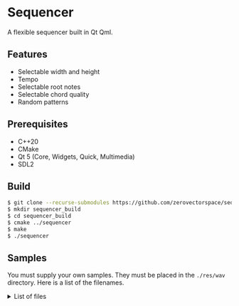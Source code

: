 # Sequencer

A flexible sequencer built in Qt Qml.

## Features

- Selectable width and height
- Tempo
- Selectable root notes
- Selectable chord quality
- Random patterns

## Prerequisites

- C++20
- CMake
- Qt 5 (Core, Widgets, Quick, Multimedia)
- SDL2

## Build

``` bash
$ git clone --recurse-submodules https://github.com/zerovectorspace/sequencer
$ mkdir sequencer_build
$ cd sequencer_build
$ cmake ../sequencer
$ make
$ ./sequencer
```

## Samples

You must supply your own samples. They must be placed in the `./res/wav` directory. Here is a list of the filenames.

<details>
<summary>List of files</summary>
<pre>
A1.wav
A2.wav
A3.wav
A4.wav
A5.wav
Ab1.wav
Ab2.wav
Ab3.wav
Ab4.wav
Ab5.wav
B1.wav
B2.wav
B3.wav
B4.wav
B5.wav
Bb1.wav
Bb2.wav
Bb3.wav
Bb4.wav
Bb5.wav
C1.wav
C2.wav
C3.wav
C4.wav
C5.wav
D1.wav
D2.wav
D3.wav
D4.wav
D5.wav
Db1.wav
Db2.wav
Db3.wav
Db4.wav
Db5.wav
E1.wav
E2.wav
E3.wav
E4.wav
E5.wav
Eb1.wav
Eb2.wav
Eb3.wav
Eb4.wav
Eb5.wav
F1.wav
F2.wav
F3.wav
F4.wav
F5.wav
G1.wav
G2.wav
G3.wav
G4.wav
G5.wav
Gb1.wav
Gb2.wav
Gb3.wav
Gb4.wav
Gb5.wav
</pre>
</details>

